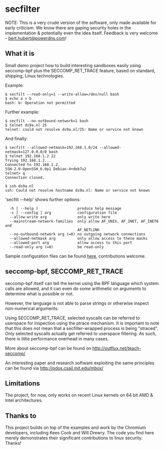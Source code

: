 # secfilter

NOTE: This is a very crude version of the software, only made available for early criticism. 
We know there are gaping security holes in the implementation & potentially even the idea itself. 
Feedback is very welcome - bert.hubert@powerdns.com!

## What it is

Small demo project how to build interesting sandboxes easily using seccomp-bpf plus
the SECCOMP_RET_TRACE feature, based on standard, shipping, Linux technologies.

Example:

```
$ secfilt --read-only=1 --write-allow=/dev/null bash
$ echo a > b
bash: b: Operation not permitted
```

Further example:
```
$ secfilt --no-outbound-network=1 bash
$ telnet ds9a.nl 25
telnet: could not resolve ds9a.nl/25: Name or service not known
```

And finally:

```
$ secfilt --allowed-netmask=192.168.1.0/24 --allowed-netmask=127.0.0.0/8 bash
$ telnet 192.168.1.2 22
Trying 192.168.1.2...
Connected to 192.168.1.2.
SSH-2.0-OpenSSH_6.0p1 Debian-4+deb7u2
telnet> q   
Connection closed.

$ ssh ds9a.nl
ssh: Could not resolve hostname ds9a.nl: Name or service not known
```

'secfilt --help' shows further options:

```
  -h [ --help ]                  produce help message
  -c [ --config ] arg            configuration file
  --allow-write arg              only write here
  --mainstream-network-families  only allow AF_UNIX, AF_INET, AF_INET6 and 
                                 AF_NETLINK
  --no-outbound-network arg (=0) no outgoing network connections
  --allowed-netmask arg          only allow access to these masks
  --allowed-port arg             allow access to this port
  --read-only arg (=0)           be read-only
```

Sample configuration files can be found
[here](https://github.com/ahupowerdns/secfilter/tree/master/samples), 
contributions welcome.

## seccomp-bpf, SECCOMP_RET_TRACE

seccomp-bpf itself can tell the kernel using the BPF language which system
calls are allowed, and it can even do some arithmetic on arguments to determine
what is possible or not.

However, the language is not able to parse strings or otherwise inspect
non-numerical arguments.

Using SECCOMP_RET_TRACE, selected syscalls can be referred to userspace for
inspection using the ptrace mechanism. It is important to note that this
does not mean that a secfilter-wrapped process is being "straced". Only selected
syscalls actually get referred to userspace filtering. As such, there is little
performance overhead in many cases.

More about seccomp-bpf can be found on http://outflux.net/teach-seccomp/

An interesting paper and research software exploiting the same principles
can be found via http://pdos.csail.mit.edu/mbox/

## Limitations

The project, for now, only works on recent Linux kernels on 64 bit AMD & Intel architectures.

## Thanks to

This project builds on top of the examples and work by the Chromium
developers, including Kees Cook and Will Drewry. The code you find here merely demonstrates 
their significant contributions to linux security.  Thanks!

